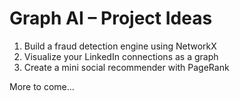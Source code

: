 # Graph AI – Project Ideas

1. Build a fraud detection engine using NetworkX
2. Visualize your LinkedIn connections as a graph
3. Create a mini social recommender with PageRank

More to come...
